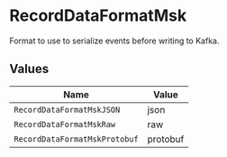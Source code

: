 # RecordDataFormatMsk

Format to use to serialize events before writing to Kafka.


## Values

| Name                          | Value                         |
| ----------------------------- | ----------------------------- |
| `RecordDataFormatMskJSON`     | json                          |
| `RecordDataFormatMskRaw`      | raw                           |
| `RecordDataFormatMskProtobuf` | protobuf                      |